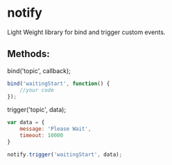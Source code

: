 notify
======

Light Weight library for bind and trigger custom events.

Methods:
--------

bind('topic', callback);
```javascript
bind('waitingStart', function() {
	//your code
});
```

trigger('topic', data);
```javascript
var data = {
	message: 'Please Wait',
	timeout: 10000
}

notify.trigger('waitingStart', data);
```